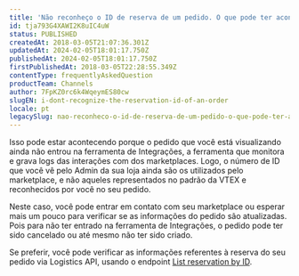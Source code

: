 ```yaml
---
title: 'Não reconheço o ID de reserva de um pedido. O que pode ter acontecido? '
id: tja793G4XAWI2K8uIC4uW
status: PUBLISHED
createdAt: 2018-03-05T21:07:36.301Z
updatedAt: 2024-02-05T18:01:17.750Z
publishedAt: 2024-02-05T18:01:17.750Z
firstPublishedAt: 2018-03-05T22:28:55.349Z
contentType: frequentlyAskedQuestion
productTeam: Channels
author: 7FpKZ0rc6k4WqeymES80cw
slugEN: i-dont-recognize-the-reservation-id-of-an-order
locale: pt
legacySlug: nao-reconheco-o-id-de-reserva-de-um-pedido-o-que-pode-ter-acontecido
---
```


Isso pode estar acontecendo porque o pedido que você está visualizando ainda não entrou na ferramenta de Integrações, a ferramenta que monitora e grava logs das interações com dos marketplaces. Logo, o número de ID que você vê pelo Admin da sua loja ainda são os utilizados pelo marketplace, e não aqueles representados no padrão da VTEX e reconhecidos por você no seu pedido.

Neste caso, você pode entrar em contato com seu marketplace ou esperar mais um pouco para verificar se as informações do pedido são atualizadas. Pois para não ter entrado na ferramenta de Integrações, o pedido pode ter sido cancelado ou até mesmo não ter sido criado.

Se preferir, você pode verificar as informações referentes à reserva do seu pedido via Logistics API, usando o endpoint [List reservation by ID](https://developers.vtex.com/docs/api-reference/logistics-api?endpoint=get-/api/logistics/pvt/inventory/reservations/-reservationId-).
